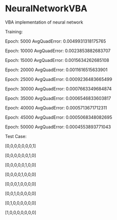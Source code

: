 # NeuralNetworkVBA
VBA implementation of neural network


Training:

Epoch: 5000 AvgQuadError: 0.0049931318175765

Epoch: 10000 AvgQuadError: 0.0023853882683707

Epoch: 15000 AvgQuadError: 0.0015634262685108

Epoch: 20000 AvgQuadError: 0.0011616515633901

Epoch: 25000 AvgQuadError: 0.0009236483665499

Epoch: 30000 AvgQuadError: 0.0007663349684874

Epoch: 35000 AvgQuadError: 0.0006546833603817

Epoch: 40000 AvgQuadError: 0.0005713671712311

Epoch: 45000 AvgQuadError: 0.0005068348082695

Epoch: 50000 AvgQuadError: 0.0004553893771043


Test Case:

[0,0,0,0,0,0,0,1]

[0,0,0,0,0,0,1,0]

[0,0,0,0,0,1,0,0]

[0,0,0,0,1,0,0,0]

[0,0,0,1,0,0,0,0]

[0,0,1,0,0,0,0,0]

[0,1,0,0,0,0,0,0]

[1,0,0,0,0,0,0,0]
